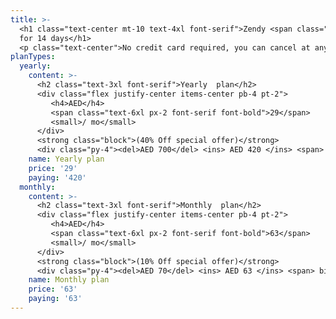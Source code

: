 ```yaml
---
title: >-
  <h1 class="text-center mt-10 text-4xl font-serif">Zendy <span class="text_pri6">Plus</span> Free
  for 14 days</h1>
  <p class="text-center">No credit card required, you can cancel at any time. Sign in/Sign now for free.</p>
planTypes:
  yearly:
    content: >-
      <h2 class="text-3xl font-serif">Yearly  plan</h2>
      <div class="flex justify-center items-center pb-4 pt-2">
         <h4>AED</h4>
         <span class="text-6xl px-2 font-serif font-bold">29</span>
         <small>/ mo</small>
      </div>
      <strong class="block">(40% Off special offer)</strong>
      <div class="py-4"><del>AED 700</del> <ins> AED 420 </ins> <span> billed yearly</span></div>
    name: Yearly plan
    price: '29'
    paying: '420'
  monthly:
    content: >-
      <h2 class="text-3xl font-serif">Monthly  plan</h2>
      <div class="flex justify-center items-center pb-4 pt-2">
         <h4>AED</h4>
         <span class="text-6xl px-2 font-serif font-bold">63</span>
         <small>/ mo</small>
      </div>
      <strong class="block">(10% Off special offer)</strong>
      <div class="py-4"><del>AED 70</del> <ins> AED 63 </ins> <span> billed monthly</span></div>
    name: Monthly plan
    price: '63'
    paying: '63'
---
```

